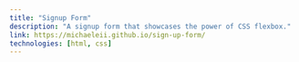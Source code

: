 ```yaml
---
title: "Signup Form"
description: "A signup form that showcases the power of CSS flexbox."
link: https://michaeleii.github.io/sign-up-form/
technologies: [html, css]
---
```

